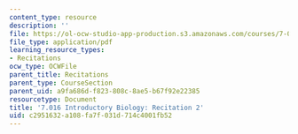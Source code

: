 ```yaml
---
content_type: resource
description: ''
file: https://ol-ocw-studio-app-production.s3.amazonaws.com/courses/7-016-introductory-biology-fall-2018/c2951632a108fa7f031d714c4001fb52_MIT7_016F18rec2.pdf
file_type: application/pdf
learning_resource_types:
- Recitations
ocw_type: OCWFile
parent_title: Recitations
parent_type: CourseSection
parent_uid: a9fa686d-f823-808c-8ae5-b67f92e22385
resourcetype: Document
title: '7.016 Introductory Biology: Recitation 2'
uid: c2951632-a108-fa7f-031d-714c4001fb52
---
```

